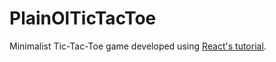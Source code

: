 # PlainOlTicTacToe
Minimalist Tic-Tac-Toe game developed using [React's tutorial](https://react.dev/learn/tutorial-tic-tac-toe).

